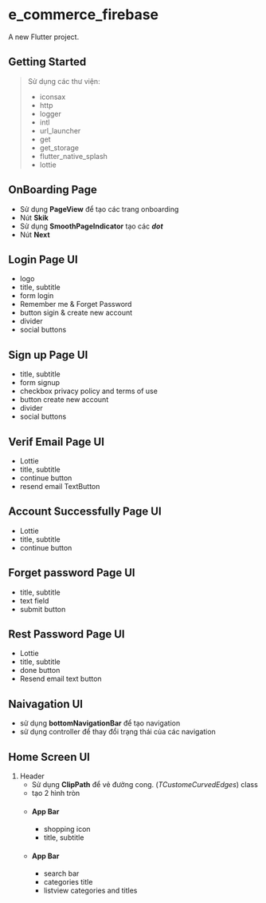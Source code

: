 # e_commerce_firebase

A new Flutter project.

## Getting Started

>Sử dụng các thư viện:
> - iconsax
> - http
> - logger
> - intl
> - url_launcher
> - get
> - get_storage
> - flutter_native_splash
> - lottie
## OnBoarding Page
- Sử dụng **PageView** để tạo các trang onboarding
- Nút **Skik**
- Sử dụng **SmoothPageIndicator** tạo các ***dot***
- Nút **Next**
## Login Page UI
- logo
- title, subtitle
- form login
- Remember me & Forget Password
- button sigin & create new account
- divider
- social buttons
## Sign up Page UI
- title, subtitle
- form signup
- checkbox privacy policy and terms of use
- button create new account
- divider
- social buttons
## Verif Email Page UI
- Lottie
- title, subtitle
- continue button
- resend email TextButton
## Account Successfully  Page UI
- Lottie
- title, subtitle
- continue button

## Forget password  Page UI
- title, subtitle
- text field
- submit button
## Rest Password Page UI
- Lottie
- title, subtitle
- done button
- Resend email text button
## Naivagation UI
 - sử dụng **bottomNavigationBar** để tạo navigation
 - sử dụng controller để thay đổi trạng thái của các navigation
## Home Screen UI
1. Header
    - Sử dụng **ClipPath** để vẻ đưởng cong. (_TCustomeCurvedEdges_) class
    -  tạo 2 hình tròn
    - #### App Bar
        - shopping icon
        - title, subtitle
    - #### App Bar
        - search bar
        - categories title
        - listview categories and titles